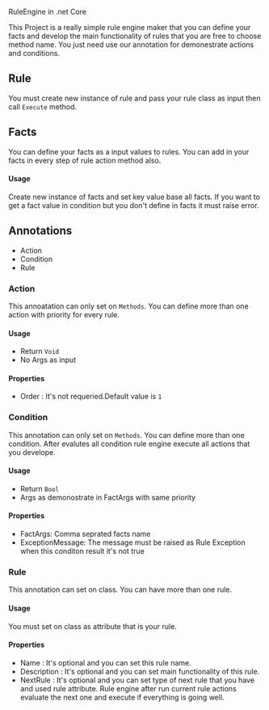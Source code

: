 RuleEngine in .net Core

This Project is a really simple rule engine maker that you can define your facts and develop the main functionality of rules that you are free to choose method name.
You just need use our annotation for demonestrate actions and conditions.

## Rule
You must create new instance of rule and pass your rule class as input then call `Execute` method.

## Facts
You can define your facts as a input values to rules. You can add in your facts in every step of rule action method also.

#### Usage
Create new instance of facts and set key value base all facts.
If you want to get a fact value in condition but you don't define in facts it must raise error.

## Annotations
- Action
- Condition
- Rule

### Action
This annoatation can only set on `Methods`. You can define more than one action with priority for every rule.

#### Usage
- Return `Void`
- No Args as input
#### Properties
- Order : It's not requeried.Default value is `1`

### Condition
This annotation can only set on `Methods`. You can define more than one condition. After evalutes all condition rule engine execute all actions that you develope. 
#### Usage
- Return `Bool`
- Args as demonostrate in FactArgs with same priority

#### Properties
- FactArgs: Comma seprated facts name
- ExceptionMessage: The message must be raised as Rule Exception when this conditon result it's not true

### Rule
This annotation can set on class. You can have more than one rule.
#### Usage
You must set on class as attribute that is your rule.
#### Properties
- Name : It's optional and you can set this rule name.
- Description : It's optional and you can set main functionality of this rule.
- NextRule : It's optional and you can set type of next rule that you have and used rule attribute. Rule engine after run current rule actions evaluate the next one and execute if everything is going well.